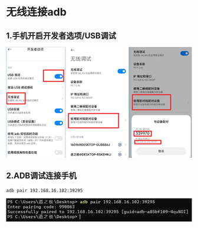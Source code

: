 # 无线连接adb

## 1.手机开启开发者选项/USB调试

![4](./assert/4.jpg)

## 2.ADB调试连接手机

```shell
adb pair 192.168.16.102:39295
```

![5](./assert/5.jpg)
